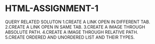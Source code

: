 # HTML-ASSIGNMENT-1
QUERY RELATED SOLUTON
1.CREATE A LINK OPEN IN DIFFERENT TAB.
2.CREATE A LINK OPEN IN SAME TAB.
3.CREATE A IMAGE THROUGH ABSOLUTE PATH.
4.CREATE A IMAGE THROUGH RELATIVE PATH.
5.CREATE ORDERED AND UNORDERED LIST AND THEIR TYPES.
